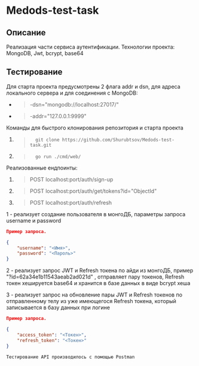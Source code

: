 # Medods-test-task

## Описание
Реализация части сервиса аутентификации. Технологии проекта: MongoDB, Jwt, bcrypt, base64

## Тестирование
Для старта проекта предусмотрены 2 флага addr и dsn, для адреса локального сервера и для соединения с MongoDB:
-  > -dsn="mongodb://localhost:27017/"
-  > -addr="127.0.0.1:9999"

Команды для быстрого клонирования репозитория и старта проекта
1.  >       git clone https://github.com/Shurubtsov/Medods-test-task.git
2.  >       go run ./cmd/web/


Реализованные ендпоинты:
1. > POST localhost:port/auth/sign-up
2. > POST localhost:port/auth/get/tokens?id="ObjectId"
3. > POST localhost:port/auth/refresh

1 - реализует создание пользователя в монгоДБ, параметры запроса username и password

```json
Пример запроса.

{
    "username": "<Имя>",
    "password": "<Пароль>"
}
```

2 - реализует запрос JWT и Refresh токена по айди из монгоДБ, пример "?id=62a34e1b11543aeab2ad021d" , отправляет пару токенов, Refresh токен хешируется base64 и хранится в базе данных в виде bcrypt хеша

3 - реализует запрос на обновление пары JWT и Refresh токенов по отправленному телу из уже имеющегося Refresh токена, который записывается в базу данных при логине

```json
Пример запроса.

{
    "access_token": "<Токен>",
    "refresh_token": "<Токен>"
}
```
`Тестирование API производилось с помощью Postman`
